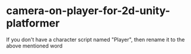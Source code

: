 # camera-on-player-for-2d-unity-platformer
If you don't have a character script named "Player", then rename it to the above mentioned word
